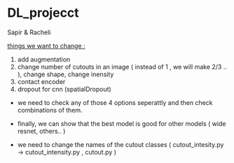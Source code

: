 # DL_projecct

Sapir & Racheli


<u> things we want to change : </u>
1. add augmentation 
2. change number of cutouts in an image ( instead of 1 , we will make 2/3 .. ), change shape, change inensity
3. contact encoder 
4. dropout for cnn (spatialDropout) 

* we need to check any of those 4 options seperattly and then check combinations of them. 

* finally, we can show that the best model is good for other models ( wide resnet, others.. ) 

* we need to change the names of the cutout classes ( cutout_intesity.py -> cutout_intensity.py , cutout.py )

